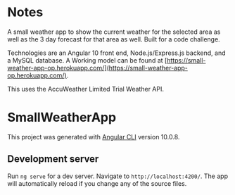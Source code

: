 # Notes

A small weather app to show the current weather for the selected area as well as the 3 day forecast for that area as well. Built for a code challenge. 

Technologies are an Angular 10 front end, Node.js/Express.js backend, and a MySQL database. A Working model can be found at [https://small-weather-app-op.herokuapp.com/](https://small-weather-app-op.herokuapp.com/). 

This uses the AccuWeather Limited Trial Weather API. 

# SmallWeatherApp

This project was generated with [Angular CLI](https://github.com/angular/angular-cli) version 10.0.8.

## Development server

Run `ng serve` for a dev server. Navigate to `http://localhost:4200/`. The app will automatically reload if you change any of the source files.
